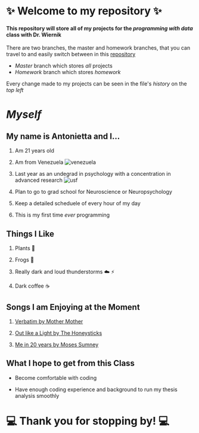 <!-- Great work here! Just a few comments below. -->

<!-- First, your repository isn't clearly organized. Please have only 1 folder for each homework assignment (hw01, hw02, hw03, etc.) containing all of the files for that assignment. Currently you have hw1 files in the root/home folder of your repo and two "HW1" folders. Please place any in-class activity files in a folder called 'participation'. -->

<!-- In addition to the above, you have 3 branches currently. master and also hw01 and participation. Please always merge all changes to your repo back into master when you are done with the pull request, then delete the branch. Always make new branches then from master. -->

# :sparkles: Welcome to my repository :sparkles:

#### This repository will store all of my projects for the _programming_ _with_ _data_ class with Dr. Wiernik
There are two branches, the master and homework branches, that you can travel to and easily switch between in this [repository](https://github.com/usf-progdata/hw-antoniettaa) 
* *Master* branch which stores _all_ projects
* *Homework* branch which stores _homework_ 

<!-- You seem confused about what a branch is for. You should think of branches as different _times_, not different _places_. The hw01 or hw02 branch is where you *temporarily* work on an assignment before you merge it back into the master branch. Each homework file should be stored in a folder for that homework (hw01, hw02, etc.). Any in-class activities store in a folder called 'participation'. -->

Every change made to my projects can be seen in the file's _history_ on the *top left*

# *Myself*

<!-- Usually, you need to put at least one blank line between paragraphs in Markdown for it to format correctly. It's a good idea to get into a habit to do that always. -->

## My name is Antonietta and I...

1. Am 21 years old

2. Am from Venezuela ![venezuela](https://www.qubicaamf.com/QubicaAMF/files/c1/c1c750e6-639d-465b-ac84-13ec7b0f25c3.jpg) 

3. Last year as an undegrad in psychology with a concentration in advanced research ![usf](https://floridacareercenters.org/wp-content/uploads/2017/11/USF-MarshallCenter.jpg) 

4. Plan to go to grad school for Neuroscience or Neuropsychology 

5. Keep a detailed scheduele of every hour of my day

6. This is my first time _ever_ programming 

## Things I Like
1. Plants :evergreen_tree: 

2. Frogs :frog: 

3. Really dark and loud thunderstorms :cloud: :zap:

4. Dark coffee :coffee: 

## Songs I am Enjoying at the Moment 
1. [Verbatim by Mother Mother](https://www.youtube.com/watch?v=nqDGahB3y4I)

2. [Out like a Light by The Honeysticks](https://www.youtube.com/watch?v=OFeb1LK1vhM)

3. [Me in 20 years by Moses Sumney](https://www.youtube.com/watch?v=6VFoh5AbpBM)

## What I hope to get from this Class

* Become comfortable with coding 

* Have enough coding experience and background to run my thesis analysis smoothly

# :computer: Thank you for stopping by! :computer: 

